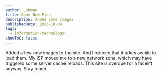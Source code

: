 ```yaml
---
author: Lehman
title: Some New Pics
description: Added some images
publishedDate: 2013-10-04
tags:
  - information-technology
showToC: false
---
```


Added a few new images to the site. And I noticed that it takes awhile to load them. My ISP moved me to a new network zone, which may have triggered some server cache reloads. This site is overdue for a facelift anyway. Stay tuned.
